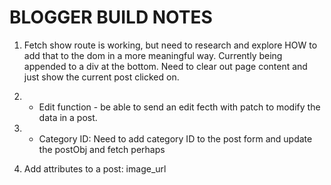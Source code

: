 # BLOGGER BUILD NOTES

1. Fetch show route is working, but need to research and explore HOW to add that to the dom in a more meaningful way. Currently being appended to a div at the bottom. Need to clear out page content and just show the current post clicked on.

2. - Edit function - be able to send an edit fecth with patch to modify the data in a post. 

3. - Category ID: Need to add category ID to the post form and update the postObj and fetch perhaps

4. Add attributes to a post: image_url


